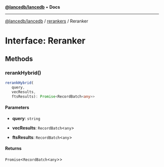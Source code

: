 [**@lancedb/lancedb**](../../../README.md) • **Docs**

***

[@lancedb/lancedb](../../../globals.md) / [rerankers](../README.md) / Reranker

# Interface: Reranker

## Methods

### rerankHybrid()

```ts
rerankHybrid(
   query,
   vecResults,
   ftsResults): Promise<RecordBatch<any>>
```

#### Parameters

* **query**: `string`

* **vecResults**: `RecordBatch`&lt;`any`&gt;

* **ftsResults**: `RecordBatch`&lt;`any`&gt;

#### Returns

`Promise`&lt;`RecordBatch`&lt;`any`&gt;&gt;

